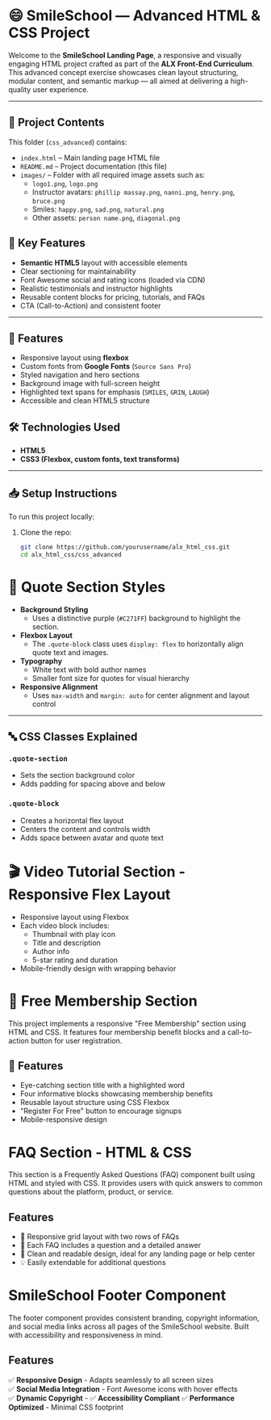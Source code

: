 # 😄 SmileSchool — Advanced HTML & CSS Project

Welcome to the **SmileSchool Landing Page**, a responsive and visually engaging HTML project crafted as part of the **ALX Front-End Curriculum**. This advanced concept exercise showcases clean layout structuring, modular content, and semantic markup — all aimed at delivering a high-quality user experience.

---

## 📁 Project Contents

This folder (`css_advanced`) contains:

- `index.html` – Main landing page HTML file
- `README.md` – Project documentation (this file)
- `images/` – Folder with all required image assets such as:
  - `logo1.png`, `logo.png`
  - Instructor avatars: `phillip massay.png`, `nanni.png`, `henry.png`, `bruce.png`
  - Smiles: `happy.png`, `sad.png`, `natural.png`
  - Other assets: `person name.png`, `diagonal.png`

## 🌟 Key Features

- **Semantic HTML5** layout with accessible elements
- Clear sectioning for maintainability
- Font Awesome social and rating icons (loaded via CDN)
- Realistic testimonials and instructor highlights
- Reusable content blocks for pricing, tutorials, and FAQs
- CTA (Call-to-Action) and consistent footer

---

## 🧩 Features

- Responsive layout using **flexbox**
- Custom fonts from **Google Fonts** (`Source Sans Pro`)
- Styled navigation and hero sections
- Background image with full-screen height
- Highlighted text spans for emphasis (`SMILES`, `GRIN`, `LAUGH`)
- Accessible and clean HTML5 structure

## 🛠️ Technologies Used

- **HTML5**
- **CSS3 (Flexbox, custom fonts, text transforms)**
---

## 📥 Setup Instructions

To run this project locally:

1. Clone the repo:
   ```bash
   git clone https://github.com/yourusername/alx_html_css.git
   cd alx_html_css/css_advanced

# 💬 Quote Section Styles
- **Background Styling**
  - Uses a distinctive purple (`#C271FF`) background to highlight the section.
- **Flexbox Layout**
  - The `.quote-block` class uses `display: flex` to horizontally align quote text and images.
- **Typography**
  - White text with bold author names
  - Smaller font size for quotes for visual hierarchy
- **Responsive Alignment**
  - Uses `max-width` and `margin: auto` for center alignment and layout control
---
## 🔤 CSS Classes Explained

### `.quote-section`
- Sets the section background color
- Adds padding for spacing above and below

### `.quote-block`
- Creates a horizontal flex layout
- Centers the content and controls width
- Adds space between avatar and quote text

# 🎬 Video Tutorial Section - Responsive Flex Layout
- Responsive layout using Flexbox
- Each video block includes:
  - Thumbnail with play icon
  - Title and description
  - Author info
  - 5-star rating and duration
- Mobile-friendly design with wrapping behavior

# 🌟 Free Membership Section

This project implements a responsive "Free Membership" section using HTML and CSS. It features four membership benefit blocks and a call-to-action button for user registration.
## 🚀 Features

- Eye-catching section title with a highlighted word
- Four informative blocks showcasing membership benefits
- Reusable layout structure using CSS Flexbox
- "Register For Free" button to encourage signups
- Mobile-responsive design

# FAQ Section - HTML & CSS

This section is a Frequently Asked Questions (FAQ) component built using HTML and styled with CSS. It provides users with quick answers to common questions about the platform, product, or service.

## Features

- 📌 Responsive grid layout with two rows of FAQs
- 📖 Each FAQ includes a question and a detailed answer
- 🎯 Clean and readable design, ideal for any landing page or help center
- 💡 Easily extendable for additional questions

# SmileSchool Footer Component

The footer component provides consistent branding, copyright information, and social media links across all pages of the SmileSchool website. Built with accessibility and responsiveness in mind.
## Features

✅ **Responsive Design** - Adapts seamlessly to all screen sizes  
✅ **Social Media Integration** - Font Awesome icons with hover effects  
✅ **Dynamic Copyright** - 
✅ **Accessibility Compliant** 
✅ **Performance Optimized** - Minimal CSS footprint  
